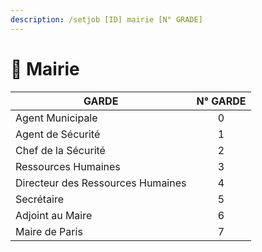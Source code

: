 ```yaml
---
description: /setjob [ID] mairie [N° GRADE]
---
```


# 🏦 Mairie

| GARDE                             | N° GARDE |
| --------------------------------- | :------: |
| Agent Municipale                  |     0    |
| Agent de Sécurité                 |     1    |
| Chef de la Sécurité               |     2    |
| Ressources Humaines               |     3    |
| Directeur des Ressources Humaines |     4    |
| Secrétaire                        |     5    |
| Adjoint au Maire                  |     6    |
| Maire de Paris                    |     7    |

